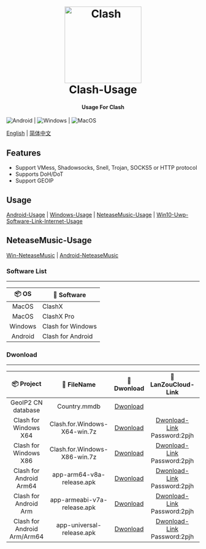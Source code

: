<h1 align="center">
  <img src="https://github.com/Dreamacro/clash/raw/master/docs/logo.png" alt="Clash" width="200">
  <br>Clash-Usage<br>
</h1>

<h4 align="center">Usage For Clash</h4>

<p align="center">

![Android](https://img.shields.io/badge/-Android-3DDC84?style=for-the-badge&logo=Android&logoColor=222222) | ![Windows](https://img.shields.io/badge/-Windows-0078D6?style=for-the-badge&logo=Windows&logoColor=ffffff) | ![MacOS](https://img.shields.io/badge/-MacOS-666666?style=for-the-badge&logo=macos&logoColor=ffffff)

[English](./README.md) | [简体中文](./README-CN.md)  

## Features
- Support VMess, Shadowsocks, Snell, Trojan, SOCKS5 or HTTP protocol
- Supports DoH/DoT
- Support GEOIP

## Usage

[Android-Usage](https://github.com/LittleRey/Clash-Usage/blob/main/Android/Usage.md) | [Windows-Usage](https://github.com/LittleRey/Clash-Usage/blob/main/Windows/Usage.md) | [NeteaseMusic-Usage](https://github.com/LittleRey/Clash-Usage/blob/main/Netease/Usage.md) | [Win10-Uwp-Software-Link-Internet-Usage](https://github.com/LittleRey/Clash-Usage/blob/main/Windows/Win10.md)

## NeteaseMusic-Usage
 [Win-NeteaseMusic](https://github.com/LittleRey/Clash-Usage/blob/main/Netease/Usage.md#Windows网易云) | [Android-NeteaseMusic](https://github.com/LittleRey/Clash-Usage/blob/main/Netease/Usage.md#Android网易云) 


### Software List

---

| 📦 OS | 🔧 Software
|  :--:  | ---- |
| MacOS | ClashX |
| MacOS | ClashX Pro |
| Windows | Clash for Windows |
| Android | Clash for Android |


### Dwonload

---

| 📦 Project | 📃 FileName | 🚀 Dwonload | 🚀 LanZouCloud-Link | 🔧 OS | 🔧 Architecture
|  :--:  |  :--:  |     :--:     |     :---:     | :-----: | :-----: |
| GeoIP2 CN database | Country.mmdb | [Dwonload](https://cdn.jsdelivr.net/gh/Hackl0us/GeoIP2-CN@release/Country.mmdb) | | Clash/Surge |
| Clash for Windows X64 | Clash.for.Windows-X64-win.7z | [Dwonload](https://raw.staticdn.net/LittleRey/Clash-Usage/main/Windows/Clash.for.Windows-X64-win.7z) | [Dwonload-Link](https://stormsword.lanzoui.com/b055iq2ah) <br> Password:2pjh | ![Windows](https://img.shields.io/badge/-Windows-0078D6?style=for-square&logo=Windows&logoColor=ffffff) | X64 | 
| Clash for Windows X86 | Clash.for.Windows-X86-win.7z | [Dwonload](https://raw.staticdn.net/LittleRey/Clash-Usage/main/Windows/Clash.for.Windows-X86-win.7z) | [Dwonload-Link](https://stormsword.lanzoui.com/b055iq2ah) <br> Password:2pjh | ![Windows](https://img.shields.io/badge/-Windows-0078D6?style=for-square&logo=Windows&logoColor=ffffff) | X86 | 
| Clash for Android Arm64 | app-arm64-v8a-release.apk | [Dwonload](https://raw.staticdn.net/LittleRey/Clash-Usage/main/Android/app-arm64-v8a-release.apk) | [Dwonload-Link](https://stormsword.lanzoui.com/b055iq2ah) <br> Password:2pjh | ![Android](https://img.shields.io/badge/-Android-3DDC84?style=for-square&logo=Android&logoColor=222222) | Arm64 | 
| Clash for Android Arm | app-armeabi-v7a-release.apk | [Dwonload](https://raw.staticdn.net/LittleRey/Clash-Usage/main/Android/app-armeabi-v7a-release.apk) | [Dwonload-Link](https://stormsword.lanzoui.com/b055iq2ah) <br> Password:2pjh | ![Android](https://img.shields.io/badge/-Android-3DDC84?style=for-square&logo=Android&logoColor=222222) | Arm | 
| Clash for Android Arm/Arm64 | app-universal-release.apk | [Dwonload](https://raw.staticdn.net/LittleRey/Clash-Usage/main/Android/app-universal-release.apk) | [Dwonload-Link](https://stormsword.lanzoui.com/b055iq2ah) <br> Password:2pjh | ![Android](https://img.shields.io/badge/-Android-3DDC84?style=for-square&logo=Android&logoColor=222222) | Arm64 / Arm | 
 


